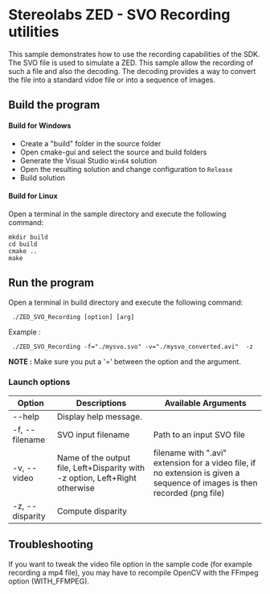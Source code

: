 # Stereolabs ZED - SVO Recording utilities

This sample demonstrates how to use the recording capabilities of the SDK. The SVO file is used to simulate a ZED.
This sample allow the recording of such a file and also the decoding. The decoding provides a way to convert the file into a standard vidoe file or into a sequence of images.

## Build the program

#### Build for Windows

- Create a "build" folder in the source folder
- Open cmake-gui and select the source and build folders
- Generate the Visual Studio `Win64` solution
- Open the resulting solution and change configuration to `Release`
- Build solution

#### Build for Linux

Open a terminal in the sample directory and execute the following command:

    mkdir build
    cd build
    cmake ..
    make

## Run the program

Open a terminal in build directory and execute the following command:

     ./ZED_SVO_Recording [option] [arg]

Example :

     ./ZED_SVO_Recording -f="./mysvo.svo" -v="./mysvo_converted.avi"  -z

**NOTE :** Make sure you put a '=' between the option and the argument.


### Launch options

Option                    |               Descriptions             |                 Available Arguments                 
 -----------------------------------------|----------------------------------------|-----------------------------------------------------
 --help                | Display help message.                   |                                                  
 -f, --filename      | SVO input filename                          | Path to an input SVO file    
 -v, --video      | Name of the output file, Left+Disparity with -z option, Left+Right otherwise                           |      filename with ".avi" extension for a video file, if no extension is given a sequence of images is then recorded (png file)
 -z, --disparity          | Compute disparity      |   

## Troubleshooting

If you want to tweak the video file option in the sample code (for example recording a mp4 file), you may have to recompile OpenCV with the FFmpeg option (WITH_FFMPEG).
